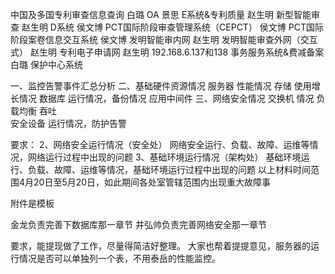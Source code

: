 中国及多国专利审查信息查询  白璐
OA 景思
E系统&专利质量 赵生明
新型智能审查 赵生明
D系统  侯文博
PCT国际阶段审查管理系统（CEPCT） 侯文博
PCT国际阶段案卷信息交互系统 侯文博
发明智能审内网 赵生明
发明智能审查外网（交互式） 赵生明
专利电子申请网 赵生明  192.168.6.137和138
事务服务系统&费减备案   白璐
保护中心系统  

一、监控告警事件汇总分析
二、基础硬件资源情况
服务器  性能情况
存储  使用增长情况
数据库  运行情况，备份情况
应用中间件
三、网络安全情况
交换机 情况
负载均衡  吞吐  
安全设备 运行情况，防护告警



要求：
2、网络安全运行情况（安全处） 网络安全运行、负载、故障、运维等情况，网络运行过程中出现的问题
3、基础环境运行情况（架构处） 基础环境运行、负载、故障、运维等情况，基础环境运行过程中出现的问题
 以上材料时间范围4月20日至5月20日，如此期间各处室管辖范围内出现重大故障事

附件是模板

金龙负责完善下数据库那一章节
井弘帅负责完善网络安全那一章节

要求，能提现做了工作，尽量得简洁好整理。
大家也帮着提提意见，服务器的运行情况是否可以单独列一个表，不用泰岳的性能监控。